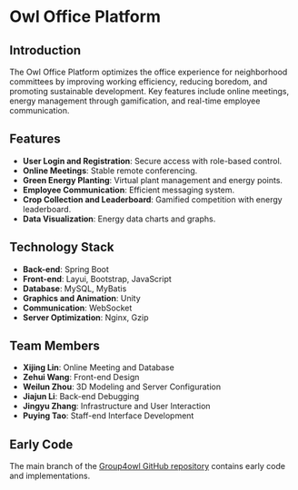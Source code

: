 # Owl Office Platform

## Introduction
The Owl Office Platform optimizes the office experience for neighborhood committees by improving working efficiency, reducing boredom, and promoting sustainable development. Key features include online meetings, energy management through gamification, and real-time employee communication.

## Features
- **User Login and Registration**: Secure access with role-based control.
- **Online Meetings**: Stable remote conferencing.
- **Green Energy Planting**: Virtual plant management and energy points.
- **Employee Communication**: Efficient messaging system.
- **Crop Collection and Leaderboard**: Gamified competition with energy leaderboard.
- **Data Visualization**: Energy data charts and graphs.

## Technology Stack
- **Back-end**: Spring Boot
- **Front-end**: Layui, Bootstrap, JavaScript
- **Database**: MySQL, MyBatis
- **Graphics and Animation**: Unity
- **Communication**: WebSocket
- **Server Optimization**: Nginx, Gzip

## Team Members
- **Xijing Lin**: Online Meeting and Database
- **Zehui Wang**: Front-end Design
- **Weilun Zhou**: 3D Modeling and Server Configuration
- **Jiajun Li**: Back-end Debugging
- **Jingyu Zhang**: Infrastructure and User Interaction
- **Puying Tao**: Staff-end Interface Development

## Early Code
The main branch of the [Group4owl GitHub repository](https://github.com/chaojiwudibaolongzhanshi/Group4owl) contains early code and implementations.
